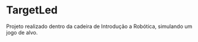 # TargetLed
Projeto realizado dentro da cadeira de Introdução a Robótica, simulando um jogo de alvo.
